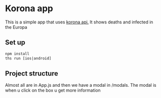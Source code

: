 # Korona app
This is a simple app that uses <a href="https://coronavirus-tracker-api.herokuapp.com/v2/locations?timelines=1">korona api.</a>
It shows deaths and infected in the Europa

## Set up
```html
npm install
ths run [ios|android]
```

## Project structure

Almost all are in App.js and then we have a modal in /modals. The modal is when u click on the box u get more information

